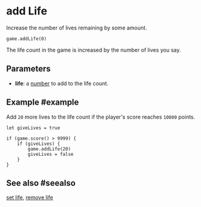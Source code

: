 # add Life

Increase the number of lives remaining by some amount.

```sig
game.addLife(0)
```

The life count in the game is increased by the number of lives you say.

## Parameters

* **life**: a [number](/types/number) to add to the life count.

## Example #example

Add `20` more lives to the life count if the player's score reaches `10000` points.

```blocks
let giveLives = true

if (game.score() > 9999) {
    if (giveLives) {
        game.addLife(20)
        giveLives = false
    }
}
```

## See also #seealso

[set life](/makecode-blockeditor/reference/game/set-life),
[remove life](/makecode-blockeditor/reference/game/remove-life)